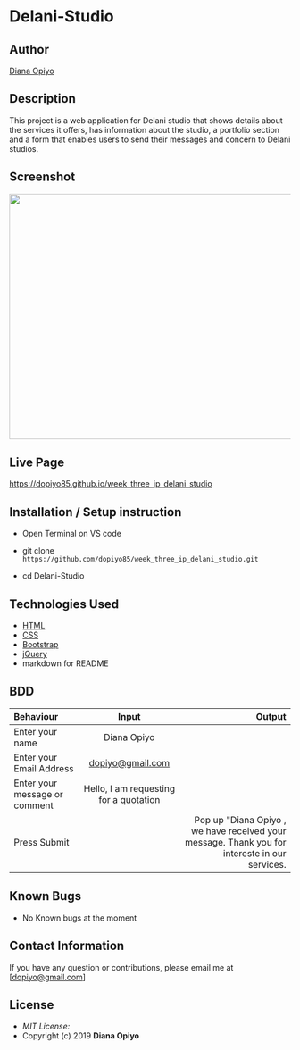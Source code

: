 # Delani-Studio

## Author

[Diana Opiyo](https://github.com/dopiyo85)

## Description

This project is a web application for Delani studio that shows details about the services it offers, has information about the studio, a portfolio section and a form that enables users to send their messages and concern to Delani studios. 

## Screenshot
<img src="../assets/screenshot.png" width="900px" height="440px">

## Live Page 
https://dopiyo85.github.io/week_three_ip_delani_studio


## Installation / Setup instruction
* Open Terminal on VS code

* git clone ```https://github.com/dopiyo85/week_three_ip_delani_studio.git```

* cd Delani-Studio

## Technologies Used

* [HTML](https://github.com/topics/html5)
* [CSS](https://github.com/topics/css3)
* [Bootstrap](https://github.com/topics/bootstrap)
* [jQuery](https://github.com/topics/javascript)
* markdown for README


## BDD
| Behaviour      | Input        | Output       |
| :------------- | :----------: | -----------: |
|  Enter your name  |   Diana Opiyo |     |
| Enter your Email Address  | dopiyo@gmail.com |   |
| Enter your message or comment   |  Hello, I am requesting for a quotation     |     |
| Press Submit|     |Pop up "Diana Opiyo , we have received your message. Thank you for intereste in our services.|

## Known Bugs
* No Known bugs at the moment

## Contact Information 

If you have any question or contributions, please email me at [dopiyo@gmail.com]

## License
* *MIT License:*
* Copyright (c) 2019 **Diana Opiyo**

